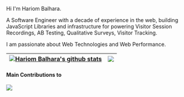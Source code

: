 Hi I'm Hariom Balhara.

A Software Engineer with a decade of experience in the web, building JavaScript Libraries and infrastructure for powering Visitor Session Recordings, AB Testing, Qualitative Surveys, Visitor Tracking.

I am passionate about Web Technologies and Web Performance.

| <a href="https://github.com/anuraghazra/github-readme-stats"><img align="center" src="https://github-readme-stats.vercel.app/api?username=hariombalhara&show_icons=true&include_all_commits=true&theme=buefy&hide_border=true" alt="Hariom Balhara's github stats" /></a> | <a href="https://github.com/anuraghazra/github-readme-stats"><img align="center" src="https://github-readme-stats.vercel.app/api/top-langs/?username=hariombalhara&layout=compact&theme=buefy&hide_border=true" /></a> |
| ------------- | ------------- |

#### Main Contributions to

<a href="https://github.com/calcom/cal.com">
  <img align="center" src="https://github-readme-stats.vercel.app/api/pin/?username=calcom&repo=cal.com&theme=buefy" />
</a>
